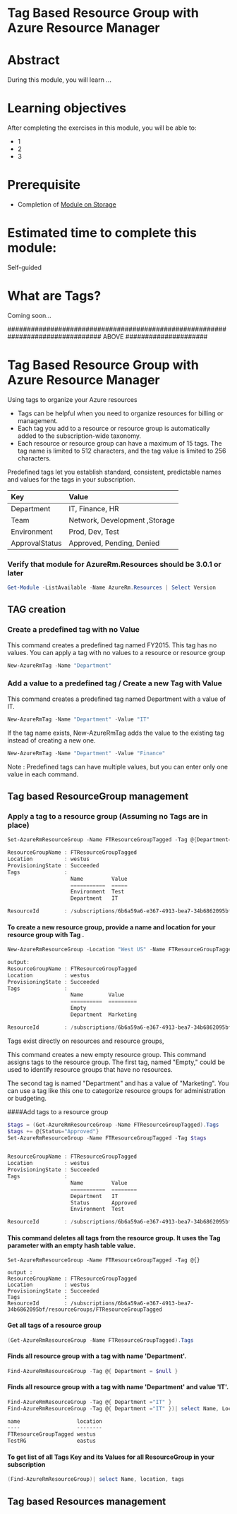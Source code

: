 # Tag Based Resource Group with Azure Resource Manager

# Abstract

During this module, you will learn ...

# Learning objectives
After completing the exercises in this module, you will be able to:
* 1
* 2
* 3

# Prerequisite 
* Completion of [Module on Storage](https://github.com/Azure/onboarding-guidance/tree/master/windows/Module%20I)

# Estimated time to complete this module:
Self-guided

# What are Tags?
Coming soon...

################################################################################ ABOVE #####################

# Tag Based Resource Group with Azure Resource Manager


Using tags to organize your Azure resources

* Tags can be helpful when you need to organize resources for billing or management.
* Each tag you add to a resource or resource group is automatically added to the subscription-wide taxonomy.
* Each resource or resource group can have a maximum of 15 tags. The tag name is limited to 512 characters, and the tag value is limited to 256 characters.

Predefined tags let you establish standard, consistent, predictable names and values for the tags in your subscription. 


| Key | Value     |
| :------------- | :------------- |
| Department       | IT, Finance, HR       |  
| Team       | Network, Development ,Storage       |
| Environment       | Prod, Dev, Test       |
| ApprovalStatus       | Approved, Pending, Denied       |




### Verify that module for AzureRm.Resources should be 3.0.1 or later
```PowerShell
Get-Module -ListAvailable -Name AzureRm.Resources | Select Version
```

## TAG creation 

###  Create a predefined tag with no Value 

This command creates a predefined tag named FY2015. This tag has no values. You can apply a tag with no values to a resource or resource group
```PowerShell
New-AzureRmTag -Name "Department"
```
### Add a value to a predefined tag / Create a new Tag with Value

This command creates a predefined tag named Department with a value of IT.
```PowerShell
New-AzureRmTag -Name "Department" -Value "IT"
```
If the tag name exists, New-AzureRmTag adds the value to the existing tag instead of creating a new one.
```PowerShell
New-AzureRmTag -Name "Department" -Value "Finance"
```
Note : Predefined tags can have multiple values, but you can enter only one value in each command. 
        



## Tag based ResourceGroup management

### Apply a tag to a resource group (Assuming no Tags are in place)
```PowerShell
Set-AzureRmResourceGroup -Name FTResourceGroupTagged -Tag @{Department="IT";Environment="Test"}

ResourceGroupName : FTResourceGroupTagged
Location          : westus
ProvisioningState : Succeeded
Tags              :
                    Name         Value
                    ===========  =====
                    Environment  Test
                    Department   IT   

ResourceId        : /subscriptions/6b6a59a6-e367-4913-bea7-34b6862095bf/resourceGroups/FTResourceGroupTagged
```

#### To create a new resource group, provide a name and location for your resource group with Tag .
```PowerShell
New-AzureRmResourceGroup -Location "West US" -Name FTResourceGroupTagged -Tag @{Empty=$null; Department="Marketing"}

output:
ResourceGroupName : FTResourceGroupTagged
Location          : westus
ProvisioningState : Succeeded
Tags              :
                    Name        Value    
                    ==========  =========
                    Empty                
                    Department  Marketing

ResourceId        : /subscriptions/6b6a59a6-e367-4913-bea7-34b6862095bf/resourceGroups/FTResourceGroupTagged
```

Tags exist directly on resources and resource groups,

This command creates a new empty resource group. This command  assigns tags to the resource group. The first tag, named "Empty," could be used to identify resource groups that have no resources.

The second tag is named "Department" and has a value of "Marketing". You can use a tag like this one to categorize resource groups for administration or budgeting.


####Add tags to a resource group
```PowerShell
$tags = (Get-AzureRmResourceGroup -Name FTResourceGroupTagged).Tags
$tags += @{Status="Approved"}
Set-AzureRmResourceGroup -Name FTResourceGroupTagged -Tag $tags


ResourceGroupName : FTResourceGroupTagged
Location          : westus
ProvisioningState : Succeeded
Tags              :
                    Name         Value   
                    ===========  ========
                    Department   IT      
                    Status       Approved
                    Environment  Test    

ResourceId        : /subscriptions/6b6a59a6-e367-4913-bea7-34b6862095bf/resourceGroups/FTResourceGroupTagged
```

#### This command deletes all tags from the resource group. It uses the Tag parameter with an empty hash table value.

```
Set-AzureRmResourceGroup -Name FTResourceGroupTagged -Tag @{}

output :
ResourceGroupName : FTResourceGroupTagged
Location          : westus
ProvisioningState : Succeeded
Tags              :
ResourceId        : /subscriptions/6b6a59a6-e367-4913-bea7-34b6862095bf/resourceGroups/FTResourceGroupTagged
```

#### Get all tags of a resource group

```PowerShell
(Get-AzureRmResourceGroup -Name FTResourceGroupTagged).Tags
```
#### Finds all resource group with a tag with name 'Department'.
```PowerShell
Find-AzureRmResourceGroup -Tag @{ Department = $null }
```
#### Finds all resource group with a tag with name 'Department' and value 'IT'.
```PowerShell
Find-AzureRmResourceGroup -Tag @{ Department ="IT" }
Find-AzureRmResourceGroup -Tag @{ Department ="IT" })| select Name, Location

name                  location
----                  --------
FTResourceGroupTagged westus  
TestRG                eastus
```


#### To get list of all Tags Key and its Values for all ResourceGroup in your subscription
```PowerShell
(Find-AzureRmResourceGroup)| select Name, location, tags 

```


## Tag based Resources management

